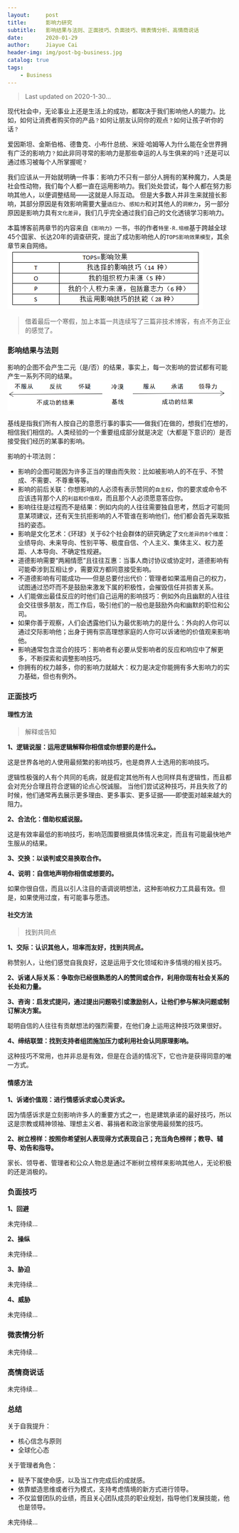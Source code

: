 ```yaml
---
layout:     post
title:      影响力研究
subtitle:   影响结果与法则、正面技巧、负面技巧、微表情分析、高情商说话
date:       2020-01-29
author:     Jiayue Cai
header-img: img/post-bg-business.jpg
catalog: true
tags:
    - Business
---
```


> Last updated on 2020-1-30... 

现代社会中，无论事业上还是生活上的成功，都取决于我们影响他人的能力。比如，如何让消费者购买你的产品`？`如何让朋友认同你的观点`？`如何让孩子听你的话`？`

爱因斯坦、金斯伯格、德鲁克、小布什总统、米娅·哈姆等人为什么能在全世界拥有广泛的影响力`？`如此非同寻常的影响力是那些幸运的人与生俱来的吗`？`还是可以通过练习被每个人所掌握呢`？`

我们应该从一开始就明确一件事：影响力不只有一部分人拥有的某种魔力，人类是社会性动物，我们每个人都一直在运用影响力。我们处处尝试，每个人都在努力影响其他人，以便调整结局——这就是人际互动。
但是大多数人并非生来就擅长影响，其部分原因是有效影响需要大量`适应力`、`感知力`和对其他人的`洞察力`，另一部分原因是影响力具有`文化差异`，我们几乎完全通过我们自己的文化透镜学习影响力。

本篇博客前两章节的内容来自`《影响力》`一书，书的作者`特里·R.培根`基于跨越全球45个国家、长达20年的调查研究，提出了成功影响他人的`TOPS影响效果模型`，其余章节来自网络。
![](/img/post/20200129/1.png)

> 借着最后一个寒假，加上本篇一共连续写了三篇非技术博客，有点不务正业的感觉了。

### 影响结果与法则

影响的企图不会产生二元（是/否）的结果，事实上，每一次影响的尝试都有可能产生一系列不同的结果。
![](/img/post/20200129/2.png)

基线是指我们所有人按自己的意愿行事的事实——做我们在做的，想我们在想的，相信我们相信的。人类经验的一个重要组成部分就是决定（大都是下意识的）是否接受我们经历的某事的影响。

影响的十项法则：
- 影响的企图可能因为许多正当的理由而失败：比如被影响人的不在乎、不赞成、不需要、不尊重等等。
- 影响的前后关联：你想影响的人必须有表示赞同的`自主权`，你的要求或命令不应该违背那个人的`利益和价值观`，而且那个人必须愿意答应你。
- 影响往往是过程而不是结果：例如内向的人往往需要独自思考，然后才可能同意某项建议，还有天生抗拒影响的人不管谁在影响他们，他们都会首先采取抵挡的姿态。
- 影响是文化艺术：《环球》关于62个社会群体的研究确定了`文化差异的8个维度`：业绩导向、未来导向、性别平等、极度自信、个人主义、集体主义、权力差距、人本导向、不确定性规避。
- 道德影响需要“两厢情愿”且往往互惠：当事人商讨协议或协定时，道德影响有可能牵涉到互相让步，需要双方都同意接受影响。
- 不道德影响有可能成功——但是总要付出代价：管理者如果滥用自己的权力，试图通过恐吓而不是鼓励来激发下属的积极性，会摧毁信任并损害关系。
- 人们能做出最佳反应的时他们自己运用的影响技巧：例如外向且幽默的人往往会交往很多朋友，而工作后，吸引他们的一般也是鼓励外向和幽默的职位和公司。
- 如果你善于观察，人们会透露他们认为最优影响力的是什么：外向的人你可以通过交际影响他；出身于拥有崇高理想家庭的人你可以诉诸他的价值观来影响他。
- 影响通常包含混合的技巧：影响者有必要从受影响者的反应和响应中了解更多，不断探索和调整影响技巧。
- 你拥有的权力越多，你的影响力就越大：权力是决定你能拥有多大影响力的实力基础，但也有例外。


### 正面技巧


#### 理性方法

> 解释或告知

**1、逻辑说服：运用逻辑解释你相信或你想要的是什么。**

这是世界各地的人使用最频繁的影响技巧，也是商界人士选用的影响技巧。

逻辑性极强的人有个共同的毛病，就是假定其他所有人也同样具有逻辑性，而且都会对充分合理且符合逻辑的论点心悦诚服。
当他们尝试这种技巧，并且失败了的时候，他们通常再去展示更多理由、更多事实、更多证据——即使面对越来越大的阻力。

**2、合法化：借助权威说服。**

这是有效率最低的影响技巧，影响范围要根据具体情况来定，而且有可能最快地产生服从的结果。

**3、交换：以谈判或交易换取合作。**

**4、说明：自信地声明你相信或想要的。**

如果你很自信，而且以引人注目的语调说明想法，这种影响权力工具最有效。但是，如果使用过度，有可能事与愿违。

#### 社交方法

> 找到共同点

**1、交际：认识其他人，坦率而友好，找到共同点。**

称赞别人，让他们感觉自我良好，这是运用于文化领域和许多情境的相关技巧。

**2、诉诸人际关系：争取你已经很熟悉的人的赞同或合作，利用你现有社会关系的长处和力量。**

**3、咨询：启发式提问，通过提出问题吸引或激励别人，让他们参与解决问题或制订解决方案。**

聪明自信的人往往有贡献想法的强烈需要，在他们身上运用这种技巧效果很好。

**4、缔结联盟：找到支持者组团施加压力或利用社会认同原理影响。**

这种技巧不常用，也并非总是有效，但是在合适的情况下，它也许是获得同意的唯一方式。

#### 情感方法

**1、诉诸价值观：进行情感诉求或心灵诉求。**

因为情感诉求是立刻影响许多人的重要方式之一，也是建筑承诺的最好技巧，所以这是宗教或精神领袖、理想主义者、募捐者和政治家使用最频繁的技巧。

**2、树立榜样：按照你希望别人表现得方式表现自己；充当角色榜样；教导、辅导、劝告和指导。**

家长、领导者、管理者和公众人物总是通过不断树立榜样来影响其他人，无论积极的还是消极的。

### 负面技巧

**1、回避**

未完待续...

**2、操纵**

未完待续...

**3、胁迫**

未完待续...

**4、威胁**

未完待续...

### 微表情分析

未完待续...

### 高情商说话

未完待续...

### 总结

关于自我提升：
- 核心信念与原则
- 全球化心态

关于管理者角色：
- 赋予下属使命感，以及当工作完成后的成就感。
- 依靠塑造思维或者行为模式，支持考虑情境的新方式进行领导。
- 不仅监督团队的业绩，而且关心团队成员的职业规划，指导他们发展技能，他也是领导。

未完待续...